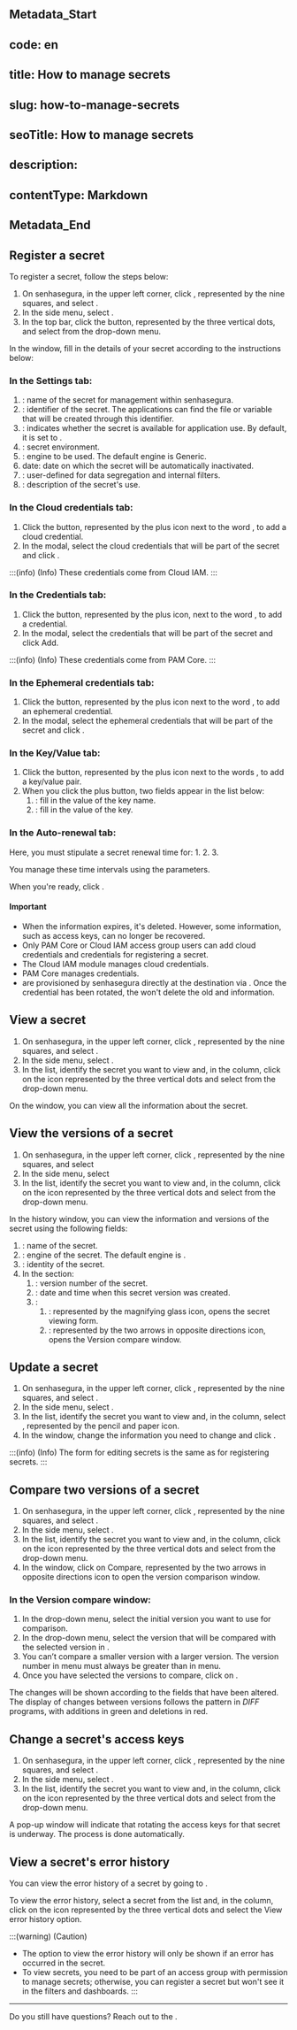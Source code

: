 ## Metadata_Start 
## code: en
## title: How to manage secrets 
## slug: how-to-manage-secrets 
## seoTitle: How to manage secrets 
## description:  
## contentType: Markdown 
## Metadata_End
## Register a secret

To register a secret, follow the steps below:

1. On senhasegura, in the upper left corner, click , represented by the nine squares, and select .
2. In the side menu, select .
3. In the top bar, click the  button, represented by the three vertical dots, and select  from the drop-down menu.

In the  window, fill in the details of your secret according to the instructions below:

### In the Settings tab:

1. : name of the secret for management within senhasegura.
2. : identifier of the secret. The applications can find the file or variable that will be created through this identifier.
3. : indicates whether the secret is available for application use. By default, it is set to .
4. : secret environment.
5. : engine to be used. The default engine is Generic.
6.  date: date on which the secret will be automatically inactivated.
7. : user-defined for data segregation and internal filters.
8. : description of the secret's use.

### In the Cloud credentials tab:

1. Click the button, represented by the plus icon next to the word , to add a cloud credential.
2. In the  modal, select the cloud credentials that will be part of the secret and click .

:::(info) (Info)
These credentials come from Cloud IAM.
:::

### In the Credentials tab:

1. Click the button, represented by the plus icon, next to the word , to add a credential.
2. In the  modal, select the credentials that will be part of the secret and click Add.

:::(info) (Info)
These credentials come from PAM Core.
:::

### In the Ephemeral credentials tab:

1. Click the button, represented by the plus icon next to the word , to add an ephemeral credential.
2. In the  modal, select the ephemeral credentials that will be part of the secret and click .

### In the Key/Value tab:

1. Click the button, represented by the plus icon next to the words , to add a key/value pair.
2. When you click the plus button, two fields appear in the list below:
   1. : fill in the value of the key name.
   2. : fill in the value of the key.

### In the Auto-renewal tab:

Here, you must stipulate a secret renewal time for:
1. 
2. 
3. 

You manage these time intervals using the  parameters.

When you're ready, click .

#### Important

* When the information expires, it's deleted. However, some information, such as access keys, can no longer be recovered.
* Only PAM Core or Cloud IAM access group users can add cloud credentials and credentials for registering a secret.
* The Cloud IAM module manages cloud credentials.
* PAM Core manages credentials.
*  are provisioned by senhasegura directly at the destination via . Once the credential has been rotated, the  won't delete the old  and  information.

## View a secret

1. On senhasegura, in the upper left corner, click , represented by the nine squares, and select .
2. In the side menu, select .
3. In the list, identify the secret you want to view and, in the  column, click on the icon represented by the three vertical dots and select  from the drop-down menu.

On the  window, you can view all the information about the secret.

## View the versions of a secret

1. On senhasegura, in the upper left corner, click , represented by the nine squares, and select 
2. In the side menu, select 
3. In the list, identify the secret you want to view and, in the  column, click on the icon represented by the three vertical dots and select  from the drop-down menu.

In the  history window, you can view the information and versions of the secret using the following fields:

1. : name of the secret.
2. : engine of the secret. The default engine is .
3. : identity of the secret.
4. In the  section:
   1. : version number of the secret.
   2. : date and time when this secret version was created.
   3. :
      1. : represented by the magnifying glass icon, opens the secret viewing form.
      2. : represented by the two arrows in opposite directions icon, opens the Version compare window.

## Update a secret

1. On senhasegura, in the upper left corner, click , represented by the nine squares, and select .
2. In the side menu, select .
3. In the list, identify the secret you want to view and, in the  column, select , represented by the pencil and paper icon.
4. In the  window, change the information you need to change and click .

:::(info) (Info)
The form for editing secrets is the same as for registering secrets.
:::

## Compare two versions of a secret

1. On senhasegura, in the upper left corner, click , represented by the nine squares, and select .
2. In the side menu, select .
3. In the list, identify the secret you want to view and, in the  column, click on the icon represented by the three vertical dots and select  from the drop-down menu.
4. In the  window, click on Compare, represented by the two arrows in opposite directions icon to open the version comparison window.

### In the Version compare window:

1. In the  drop-down menu, select the initial version you want to use for comparison.
2. In the  drop-down menu, select the version that will be compared with the selected version in .
3. You can’t compare a smaller version with a larger version. The version number in  menu must always be greater than in  menu.
4. Once you have selected the versions to compare, click on .

The changes will be shown according to the fields that have been altered. The display of changes between versions follows the pattern in *DIFF* programs, with additions in green and deletions in red.

## Change a secret's access keys

1. On senhasegura, in the upper left corner, click , represented by the nine squares, and select .
2. In the side menu, select .
3. In the list, identify the secret you want to view and, in the  column, click on the icon represented by the three vertical dots and select  from the drop-down menu.

A pop-up window will indicate that rotating the access keys for that secret is underway. The process is done automatically.

## View a secret's error history

You can view the error history of a secret by going to .

To view the error history, select a secret from the list and, in the  column, click on the icon represented by the three vertical dots and select the View error history option.

:::(warning) (Caution)
* The option to view the error history will only be shown if an error has occurred in the secret.
* To view secrets, you need to be part of an access group with permission to manage secrets; otherwise, you can register a secret but won't see it in the filters and dashboards.
:::

---

Do you still have questions? Reach out to the .